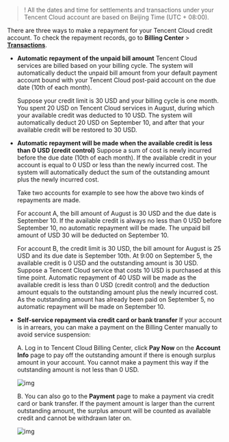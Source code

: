 >! All the dates and time for settlements and transactions under your Tencent Cloud account are based on Beijing Time (UTC + 08:00).

There are three ways to make a repayment for your Tencent Cloud credit account. To check the repayment records, go to **Billing Center** > **[Transactions](https://console.cloud.tencent.com/expense/transactions)**.

- **Automatic repayment of the unpaid bill amount**
 Tencent Cloud services are billed based on your billing cycle. The system will automatically deduct the unpaid bill amount from your default payment account bound with your Tencent Cloud post-paid account on the due date (10th of each month).


  Suppose your credit limit is 30 USD and your billing cycle is one month. You spent 20 USD on Tencent Cloud services in August, during which your available credit was deducted to 10 USD. The system will automatically deduct 20 USD on September 10, and after that your available credit will be restored to 30 USD.

- **Automatic repayment will be made when the available credit is less than 0 USD (credit control)**
Suppose a sum of cost is newly incurred before the due date (10th of each month). If the available credit in your account is equal to 0 USD or less than the newly incurred cost. The system will automatically deduct the sum of the outstanding amount plus the newly incurred cost.

  Take two accounts for example to see how the above two kinds of repayments are made.

   For account A, the bill amount of August is 30 USD and the due date is September 10. If the available credit is always no less than 0 USD before September 10, no automatic repayment will be made. The unpaid bill amount of USD 30 will be deducted on September 10.

   For account B, the credit limit is 30 USD, the bill amount for August is 25 USD and its due date is September 10th. At 9:00 on September 5, the available credit is 0 USD and the outstanding amount is 30 USD. Suppose a Tencent Cloud service that costs 10 USD is purchased at this time point. Automatic repayment of 40 USD will be made as the available credit is less than 0 USD (credit control) and the deduction amount equals to the outstanding amount plus the newly incurred cost. As the outstanding amount has already been paid on September 5, no automatic repayment will be made on September 10.

- **Self-service repayment via credit card or bank transfer**
If your account is in arrears, you can make a payment on the Billing Center manually to avoid service suspension:

  A. Log in to Tencent Cloud Billing Center, click **Pay Now** on the **Account Info** page to pay off the outstanding amount if there is enough surplus amount in your account. You cannot make a payment this way if the outstanding amount is not less than 0 USD.

  ![img](https://main.qcloudimg.com/raw/727e717458be6b6a2d36350ff02ff595.png)

  B. You can also go to the **Payment** page to make a payment via credit card or bank transfer. If the payment amount is larger than the current outstanding amount, the surplus amount will be counted as available credit and cannot be withdrawn later on.

  ![img](https://main.qcloudimg.com/raw/109f2fa36fd3078cdb885a3e45ffab3a.png)

